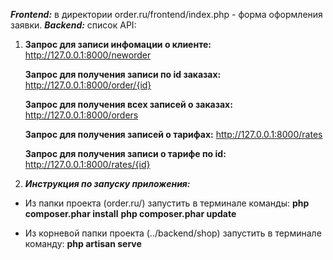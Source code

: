 **_Frontend:_** в директории order.ru/frontend/index.php - форма оформления заявки.
**_Backend:_** список API:
1.  **Запрос для записи инфомации о клиенте:**
    http://127.0.0.1:8000/neworder
   
    **Запрос для получения записи по id заказах:**
    http://127.0.0.1:8000/order/{id}
       
    **Запрос для получения всех записей о заказах:**
    http://127.0.0.1:8000/orders
       
    **Запрос для получения записей о тарифах:**
    http://127.0.0.1:8000/rates
       
    **Запрос для получения записи о тарифе по id:**
    http://127.0.0.1:8000/rates/{id}
  
2.  **_Инструкция по запуску приложения:_**
- Из папки проекта (order.ru/) запустить в терминале команды: 
**php composer.phar install**
**php composer.phar update**

- Из корневой папки проекта (../backend/shop) запустить в терминале команду: 
**php artisan serve** 
    
